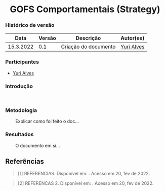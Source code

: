 # <center> GOFS Comportamentais (Strategy)

### Histórico de versão<br>

| Data      | Versão | Descrição            | Autor(es)                                   |
| --------- | ------ | -------------------- | ------------------------------------------- |
| 15.3.2022 | 0.1    | Criação do documento | [Yuri Alves](https://github.com/yuriAlves5) |

### Participantes

-   [Yuri Alves](https://github.com/yuriAlves5)

### Introdução

<p align="justify">&emsp;&emsp;

</p>

### Metodologia

<p align="justify">&emsp;&emsp; 
    Explicar como foi feito o doc...
</p>

### Resultados

<p align="justify">&emsp;&emsp;
    O documento em si...
</p>

## Referências

> [1] REFERENCIAS. Disponível em: <link>. Acesso em 20, fev de 2022.

> [2] REFERENCAS 2. Disponível em: <link>. Acesso em 20, fev de 2022.
